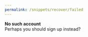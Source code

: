 ```yaml
---
permalink: /snippets/recover/failed
---
```

<b>No such account</b><br>Perhaps you should sign up instead?
